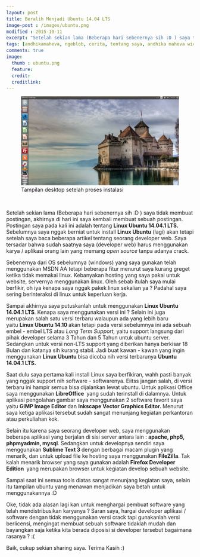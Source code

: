 ```yaml
---
layout: post
title: Beralih Menjadi Ubuntu 14.04 LTS
image-post : /images/ubuntu.png
modified : 2015-10-11
excerpt: "Setelah sekian lama (Beberapa hari sebenernya sih :D ) saya tidak membuat postingan, akhirnya di hari ini saya kembali membuat sebuah postingan. Postingan saya pada kali ini adalah tentang <strong>Linux Ubuntu 14.04.1 LTS."
tags: [andhikamaheva, ngeblob, cerita, tentang saya, andhika maheva wicaksono, programmer indonesia, ubuntu indonesia, andhikamaheva.com]
comments: true
image:
  thumb : ubuntu.png
  feature:
  credit:
  creditlink:
---
```

<figure>
	<img src="/images/ubuntu.png"/>
	<figcaption>Tampilan desktop setelah proses instalasi</figcaption>
</figure>
<br>

Setelah sekian lama (Beberapa hari sebenernya sih :D ) saya tidak membuat postingan, akhirnya di hari ini saya kembali membuat sebuah postingan. Postingan saya pada kali ini adalah tentang <strong>Linux Ubuntu 14.04.1 LTS.</strong> Sebelumnya saya nggak berniat untuk install <strong>Linux Ubuntu</strong> (lagi) akan tetapi setelah saya baca beberapa artikel tentang seorang developer web. Saya tersadar bahwa sudah saatnya saya (developer web) harus menggunakan karya / aplikasi orang lain yang memang <em>open source</em> tanpa adanya crack.

Sebenernya dari OS sebelumnya (windows) yang saya gunakan telah menggunakan MSDN AA tetapi beberapa fitur menurut saya kurang greget ketika tidak memakai linux. Kebanyakan hosting yang saya pakai untuk website, servernya menggunakan linux. Oleh sebab itulah saya mulai berfikir, oh iya kenapa saya nggak pakek linux sekalian ya ? Padahal saya sering berinteraksi di linux untuk keperluan kerja.

Sampai akhirnya saya putuskanlah untuk menggunakan <strong>Linux Ubuntu 14.04.1 LTS</strong>. Kenapa saya menggunakan versi ini ? Selain ini juga merupakan salah satu versi terbaru walaupun ada yang lebih baru yaitu <strong>Linux Ubuntu 14.10 </strong>akan tetapi pada versi sebelumnya ini ada sebuah embel - embel LTS atau <em>Long Term Support, </em>yaitu support langsung dari pihak developer selama 3 Tahun dan 5 Tahun untuk ubuntu server. Sedangkan untuk versi non-LTS support yang diberikan hanya berkisar 18 Bulan dan katanya sih kurang stabil. Jadi buat kawan - kawan yang ingin menggunakan <strong>Linux Ubuntu </strong>bisa dicoba nih versi terbarunya <strong>Ubuntu 14.04.1 LTS.</strong>

Saat dulu saya pertama kali install Linux saya berfikiran, wahh pasti banyak yang nggak support nih software - softwarenya. Eiitss jangan salah, di versi terbaru ini hampir semua bisa dijalankan lewat ubuntu. Untuk aplikasi Office saya menggunakan <strong>LibreOffice </strong> yang sudah terinstall di dalamnya. Untuk aplikasi pengolahan gambar saya menggunakan 2 software favorit saya yaitu <strong>GIMP Image Editor </strong>dan <strong>Inkscape Vector Graphics Editor. </strong>Menurut saya ketiga aplikasi tersebut sudah sangat menunjang kegiatan perkantoran atau perkuliahan kok.

Selain itu karena saya seorang developer web, saya menggunakan beberapa aplikasi yang berjalan di sisi server antara lain : <strong>apache, php5, phpmyadmin, mysql</strong>. Sedangkan untuk developnya sendiri saya menggunakan <strong>Sublime Text 3 </strong>dengan berbagai macam plugin yang menarik, dan untuk upload file ke hosting saya menggunakan <strong>FileZilla</strong>. Tak kalah menarik browser yang saya gunakan adalah <strong>Firefox Developer Edition </strong> yang merupakan browser untuk kegiatan develop sebuah website.

Sampai saat ini semua tools diatas sangat menunjang kegiatan saya, selain itu tampilan ubuntu yang menawan menjadikan saya betah untuk menggunakannya :D

Oke, tidak ada alasan lagi kan untuk menghargai pembuat software yang telah mendistribusikan karyanya ? Saran saya, hargai developer aplikasi / software dengan tidak menggunakan versi crack tapi gunakanlah versi berlicensi, mengingat membuat sebuah software tidaklah mudah dan bayangkan saja ketika kita berada diposisi si developer tersebut bagaimana rasanya ? :(

Baik, cukup sekian sharing saya. Terima Kasih :)
